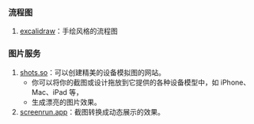 ### 流程图

1. [excalidraw](https://excalidraw.com/)：手绘风格的流程图

### 图片服务

1. [shots.so](https://shots.so/)：可以创建精美的设备模拟图的网站。
   - 你可以将你的截图或设计拖放到它提供的各种设备模型中，如 iPhone、Mac、iPad 等，
   - 生成漂亮的图片效果。
2. [screenrun.app](https://screenrun.app/)：截图转换成动态展示的效果。
